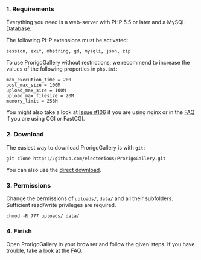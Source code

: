 ### 1. Requirements
Everything you need is a web-server with PHP 5.5 or later and a MySQL-Database.

The following PHP extensions must be activated:

	session, exif, mbstring, gd, mysqli, json, zip
	
To use ProrigoGallery without restrictions, we recommend to increase the values of the following properties in `php.ini`:

	max_execution_time = 200
	post_max_size = 100M
	upload_max_size = 100M
	upload_max_filesize = 20M
	memory_limit = 256M
	
You might also take a look at [Issue #106](https://github.com/electerious/ProrigoGallery/issues/106) if you are using nginx or in the [FAQ](https://github.com/electerious/ProrigoGallery/blob/master/docs/FAQ.md#i-cant-upload-multiple-photos-at-once) if you are using CGI or FastCGI.
	
### 2. Download

The easiest way to download ProrigoGallery is with `git`:

	git clone https://github.com/electerious/ProrigoGallery.git
	
You can also use the [direct download](https://github.com/electerious/ProrigoGallery/archive/master.zip).

### 3. Permissions

Change the permissions of `uploads/`, `data/` and all their subfolders. Sufficient read/write privileges are required.

	chmod -R 777 uploads/ data/

### 4. Finish

Open ProrigoGallery in your browser and follow the given steps.
If you have trouble, take a look at the [FAQ](FAQ.md).
